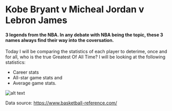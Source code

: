 # Kobe Bryant v Micheal Jordan v Lebron James

#### 3 legends from the NBA. In any debate with NBA being the topic, these 3 names always find their way into the coversation.

Today I will be comparing the statistics of each player to deterime, once and for all, who is the true Greatest Of All Time?
I will be looking at the following statistics:
- Career stats
- All-star game stats and 
- Average game stats. 

![alt text](https://i.pinimg.com/originals/b0/da/b3/b0dab3f662a5272c80d7e5730ffdd084.png)

Data source: https://www.basketball-reference.com/

